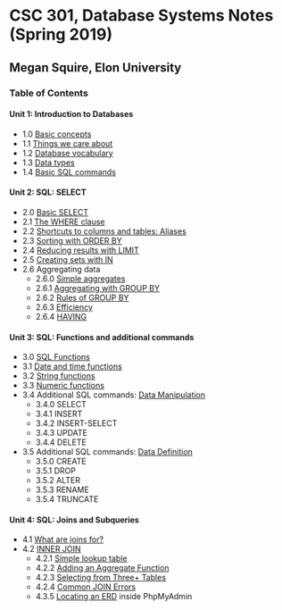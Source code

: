 # CSC 301, Database Systems Notes (Spring 2019)
## Megan Squire, Elon University

### Table of Contents
#### Unit 1: Introduction to Databases

* 1.0 [Basic concepts](https://github.com/megansquire/CSC301Spr2019/blob/master/Unit1/1.0Notes.md)
* 1.1 [Things we care about](https://github.com/megansquire/CSC301Spr2019/blob/master/Unit1/1.1Notes.md)
* 1.2 [Database vocabulary](https://github.com/megansquire/CSC301Spr2019/blob/master/Unit1/1.2Notes.md)
* 1.3 [Data types](https://github.com/megansquire/CSC301Spr2019/blob/master/Unit1/1.3Notes.md)
* 1.4 [Basic SQL commands](https://github.com/megansquire/CSC301Spr2019/blob/master/Unit1/1.4Notes.md)


#### Unit 2: SQL: SELECT
* 2.0 [Basic SELECT](https://github.com/megansquire/CSC301Spr2019/blob/master/Unit2/2.0Notes.md)
* 2.1 [The WHERE clause](https://github.com/megansquire/CSC301Spr2019/blob/master/Unit2/2.1Notes.md)
* 2.2 [Shortcuts to columns and tables: Aliases](https://github.com/megansquire/CSC301Spr2019/blob/master/Unit2/2.2Notes.md)
* 2.3 [Sorting with ORDER BY](https://github.com/megansquire/CSC301Spr2019/blob/master/Unit2/2.3Notes.md)
* 2.4 [Reducing results with LIMIT](https://github.com/megansquire/CSC301Spr2019/blob/master/Unit2/2.4Notes.md)
* 2.5 [Creating sets with IN](https://github.com/megansquire/CSC301Spr2019/blob/master/Unit2/2.5Notes.md)
* 2.6 Aggregating data
    - 2.6.0 [Simple aggregates](https://github.com/megansquire/CSC301Spr2019/blob/master/Unit2/2.6.0Notes.md)
    - 2.6.1 [Aggregating with GROUP BY](https://github.com/megansquire/CSC301Spr2019/blob/master/Unit2/2.6.1Notes.md)
    - 2.6.2 [Rules of GROUP BY](https://github.com/megansquire/CSC301Spr2019/blob/master/Unit2/2.6.2Notes.md)
    - 2.6.3 [Efficiency](https://github.com/megansquire/CSC301Spr2019/blob/master/Unit2/2.6.3Notes.md)
    - 2.6.4 [HAVING](https://github.com/megansquire/CSC301Spr2019/blob/master/Unit2/2.6.4Notes.md)

#### Unit 3: SQL: Functions and additional commands
* 3.0 [SQL Functions](https://github.com/megansquire/CSC301Spr2019/blob/master/Unit3/3.0Notes.md)
* 3.1 [Date and time functions](https://github.com/megansquire/CSC301Spr2019/blob/master/Unit3/3.1Notes.md)
* 3.2 [String functions](https://github.com/megansquire/CSC301Spr2019/blob/master/Unit3/3.2Notes.md)
* 3.3 [Numeric functions](https://github.com/megansquire/CSC301Spr2019/blob/master/Unit3/3.3Notes.md)
* 3.4 Additional SQL commands: [Data Manipulation](https://github.com/megansquire/CSC301Spr2019/blob/master/Unit3/3.4Notes.md)
    - 3.4.0 SELECT
    - 3.4.1 INSERT
    - 3.4.2 INSERT-SELECT
    - 3.4.3 UPDATE
    - 3.4.4 DELETE
* 3.5 Additional SQL commands: [Data Definition](https://github.com/megansquire/CSC301Spr2019/blob/master/Unit3/3.5Notes.md)
    - 3.5.0 CREATE
    - 3.5.1 DROP
    - 3.5.2 ALTER
    - 3.5.3 RENAME
    - 3.5.4 TRUNCATE


#### Unit 4: SQL: Joins and Subqueries
* 4.1 [What are joins for?](https://github.com/megansquire/CSC301Spr2019/blob/master/Unit4/Unit4.1Notes.md)
* 4.2 [INNER JOIN](https://github.com/megansquire/CSC301Spr2019/blob/master/Unit4/Unit4.2Notes.md)
    - 4.2.1 [Simple lookup table](https://github.com/megansquire/CSC301Spr2019/blob/master/Unit4/Unit4.2Notes.md#421-inner-join-example-simple-lookup-table)
    - 4.2.2 [Adding an Aggregate Function](https://github.com/megansquire/CSC301Spr2019/blob/master/Unit4/Unit4.2Notes.md#422-inner-join-example-2-adding-an-aggregate-function)
    - 4.2.3 [Selecting from Three+ Tables](https://github.com/megansquire/CSC301Spr2019/blob/master/Unit4/Unit4.2Notes.md#423-inner-join-example-3-selecting-from-three-tables)
    - 4.2.4 [Common JOIN Errors](https://github.com/megansquire/CSC301Spr2019/blob/master/Unit4/Unit4.2Notes.md#424-common-inner-join-errors)
    - 4.3.5 [Locating an ERD](https://github.com/megansquire/CSC301Spr2019/blob/master/Unit4/Unit4.2Notes.md#425-locating-your-erd) inside PhpMyAdmin
<!--
* 4.3 [OUTER JOIN](https://github.com/megansquire/CSC301Spr2019/blob/master/Unit4/Unit4.3Notes.md)
    - 4.3.1 [Simple Example](https://github.com/megansquire/CSC301Spr2019/blob/master/Unit4/Unit4.3Notes.md#431-outer-join-example-1-simple)
    - 4.3.2 [Adding an Aggregate Function](https://github.com/megansquire/CSC301Spr2019/blob/master/Unit4/Unit4.3Notes.md#432-outer-join-example-2-adding-an-aggregate)
* 4.4 [More Facts About JOINs](https://github.com/megansquire/CSC301Spr2019/blob/master/Unit4/Unit4.4Notes.md)
    - 4.4.1 [Equi-Join](https://github.com/megansquire/CSC301Spr2019/blob/master/Unit4/Unit4.4Notes.md#441-equi-join)
    - 4.4.2 [NATURAL JOIN](https://github.com/megansquire/CSC301Spr2019/blob/master/Unit4/Unit4.4Notes.md#442-natural-join)
    - 4.4.3 [Theta vs. ANSI Style](https://github.com/megansquire/CSC301Spr2019/blob/master/Unit4/Unit4.4Notes.md#443-theta-vs-ansi-style)
    - 4.4.4 [CROSS JOIN](https://github.com/megansquire/CSC301Spr2019/blob/master/Unit4/Unit4.4Notes.md#444-cross-join)
* 4.5 [Subqueries](https://github.com/megansquire/CSC301Spr2019/blob/master/Unit4/Unit4.5Notes.md)
    - 4.5.1 [Correlated vs. Non-Correlated](https://github.com/megansquire/CSC301Spr2019/blob/master/Unit4/Unit4.5Notes.md#451-correlated-vs-non-correlated-subqueries)
    - 4.5.2 [Things to know about Subqueries](https://github.com/megansquire/CSC301Spr2019/blob/master/Unit4/Unit4.5Notes.md#452-things-to-know-about-subqueries)
-->
<!--
#### Unit 5: Database Design
* 5.0 [What is database design?](https://github.com/megansquire/CSC301Fall2018/blob/master/Unit5/Unit5.0Notes.md)
    - 5.0.1 [Where does database design fit in?](https://github.com/megansquire/CSC301Fall2018/blob/master/Unit5/Unit5.0Notes.md#501-where-does-database-design-fit-in)
    - 5.0.2 [Values of database design](https://github.com/megansquire/CSC301Fall2018/blob/master/Unit5/Unit5.0Notes.md#502-values-of-database-design)
* 5.1 [Entity-Relationship Diagrams](https://github.com/megansquire/CSC301Fall2018/blob/master/Unit5/Unit5.1Notes.md)
    - Step 1: [Decide what tables we need](https://github.com/megansquire/CSC301Fall2018/blob/master/Unit5/Unit5.1Notes.md#step-1-decide-what-tables-we-need)
    - Step 2: [Add columns and select primary keys](https://github.com/megansquire/CSC301Fall2018/blob/master/Unit5/Unit5.1Notes.md#step-2-add-columns-and-select-primary-keys)
        * [Characteristics of a primary key](https://github.com/megansquire/CSC301Fall2018/blob/master/Unit5/Unit5.1Notes.md#characteristics-of-primary-keys)
        * [Uniqueness of a primary key](https://github.com/megansquire/CSC301Fall2018/blob/master/Unit5/Unit5.1Notes.md#uniqueness-of-primary-keys)
        * [Primary key vocabulary](https://github.com/megansquire/CSC301Fall2018/blob/master/Unit5/Unit5.1Notes.md#primary-key-vocabulary)
        * [Primary key utility](https://github.com/megansquire/CSC301Fall2018/blob/master/Unit5/Unit5.1Notes.md#utility-of-a-primary-key)
        * [Practice with primary keys](https://github.com/megansquire/CSC301Fall2018/blob/master/Unit5/Unit5.1Notes.md#practice-with-primary-keys)
        * [Candidate keys](https://github.com/megansquire/CSC301Fall2018/blob/master/Unit5/Unit5.1Notes.md#candidate-keys)
    - Step 3: [Add relationship lines on ERD](https://github.com/megansquire/CSC301Fall2018/blob/master/Unit5/Unit5.1Notes.md#step-3-add-the-relationship-lines-on-an-erd)
    - Step 4: [Add cardinalities to each relationship](https://github.com/megansquire/CSC301Fall2018/blob/master/Unit5/Unit5.1Notes.md#step-4-adding-cardinalities-to-each-relationship)
    - Step 5: [Sanity-Check the ERD](https://github.com/megansquire/CSC301Fall2018/blob/master/Unit5/Unit5.1Notes.md#step-5-sanity-check-make-sure-the-erd-makes-sense-in-english)
* 5.2 [Using MySQL Workbench for Database Design](https://github.com/megansquire/CSC301Fall2018/blob/master/Unit5/Unit5.2Notes.md)
    - 5.2.1 [Setting up MySQL Workbench](https://github.com/megansquire/CSC301Fall2018/blob/master/Unit5/Unit5.2Notes.md#521-setting-up-mysql-workbench)
    - 5.2.2 [Using MySQL Workbench to create ERDs](https://github.com/megansquire/CSC301Fall2018/blob/master/Unit5/Unit5.2Notes.md#522-using-mysql-workbench-to-create-erds)
    - 5.2.3 [Forward-Engineering ERDs](https://github.com/megansquire/CSC301Fall2018/blob/master/Unit5/Unit5.2Notes.md#523-using-mysql-workbench-to-forward-engineer-an-erd)
* 5.3 [Database Normalization](https://github.com/megansquire/CSC301Fall2018/blob/master/Unit5/Unit5.3Notes.md)
* 5.4 [Indexes](https://github.com/megansquire/CSC301Fall2018/blob/master/Unit5/Unit5.4Notes.md)
* 5.5 [Views](https://github.com/megansquire/CSC301Fall2018/blob/master/Unit5/Unit5.5Notes.md)
    - 5.5.1 [What are views?](https://github.com/megansquire/CSC301Fall2018/blob/master/Unit5/Unit5.5Notes.md#551-what-are-views)
    - 5.5.2 [Why are views useful?](https://github.com/megansquire/CSC301Fall2018/blob/master/Unit5/Unit5.5Notes.md#552-why-are-views-useful)
    - 5.5.3 [The downsides and limitations of using views](https://github.com/megansquire/CSC301Fall2018/blob/master/Unit5/Unit5.5Notes.md#553-what-are-the-downsides-to-using-a-view)
    - 5.5.4 [Updating data in a view](https://github.com/megansquire/CSC301Fall2018/blob/master/Unit5/Unit5.5Notes.md#554-updating-data-in-a-view)
    - 5.5.5 [Setting up views in PhpMyAdmin](https://github.com/megansquire/CSC301Fall2018/blob/master/Unit5/Unit5.5Notes.md#555-setting-up-views-in-phpmyadmin)
* 5.6 [Metadata & Charsets](https://github.com/megansquire/CSC301Fall2018/blob/master/Unit5/Unit5.6Notes.md)
    - 5.6.1 [What is metadata?](https://github.com/megansquire/CSC301Fall2018/blob/master/Unit5/Unit5.6Notes.md#561-what-is-metadata)
    - 5.6.2 [MySQL's Information Schema](https://github.com/megansquire/CSC301Fall2018/blob/master/Unit5/Unit5.6Notes.md#562-mysqls-information_schema)
    - 5.6.3 [MySQL Storage Engines](https://github.com/megansquire/CSC301Fall2018/blob/master/Unit5/Unit5.6Notes.md#563-mysql-storage-engines)
    - 5.6.4 [Database character sets and collations](https://github.com/megansquire/CSC301Fall2018/blob/master/Unit5/Unit5.6Notes.md#564-database-character-sets-and-collations)
-->
<!--
#### Unit 6: Database programming in Python
* 6.1 [Getting ready and installing Python](https://github.com/megansquire/CSC301Fall2018/blob/master/Unit6/Unit6.1Notes.md)
* 6.2 [Writing a basic database program](https://github.com/megansquire/CSC301Fall2018/blob/master/Unit6/Unit6.2Notes.md)
* 6.3 [Writing programs with dynamic queries](https://github.com/megansquire/CSC301Fall2018/blob/master/Unit6/Unit6.3Notes.md)
* 6.4 [Writing a program to modify the database](https://github.com/megansquire/CSC301Fall2018/blob/master/Unit6/Unit6.4Notes.md)
* 6.5 [Python and SQL string processing](https://github.com/megansquire/CSC301Fall2018/blob/master/Unit6/Unit6.5Notes.md)
* 6.6 [Python regular expressions](https://github.com/megansquire/CSC301Fall2018/blob/master/Unit6/Unit6.6Notes.md)
* 6.7 [SQL regular expressions](https://github.com/megansquire/CSC301Fall2018/blob/master/Unit6/Unit6.7Notes.md)
-->
<!--
#### Unit 7: JSON, No-SQL, document databases, MongoDB
* 7.1 [Intro to JSON and Document Databases](https://github.com/megansquire/CSC301Fall2018/blob/master/Unit7/Unit7.1Notes.md)
* 7.2 [MySQL's Implementation of JSON](https://github.com/megansquire/CSC301Fall2018/blob/master/Unit7/Unit7.2Notes.md)
* 7.3 [Working with JSON in Python](https://github.com/megansquire/CSC301Fall2018/blob/master/Unit7/Unit7.3Notes.md)
* 7.4 [Intro to MongoDB and Document Databases](https://github.com/megansquire/CSC301Fall2018/blob/master/Unit7/Unit7.4Notes.md)
* 7.5 [Connecting to MongoDB via Python](https://github.com/megansquire/CSC301Fall2018/blob/master/Unit7/Unit7.5Notes.md)
-->
